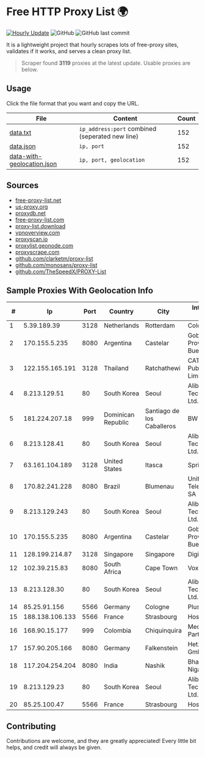 
# Free HTTP Proxy List 🌍

[![Hourly Update](https://github.com/mertguvencli/http-proxy-list/actions/workflows/main.yml/badge.svg?branch=main)](https://github.com/mertguvencli/http-proxy-list/actions/workflows/main.yml)
![GitHub](https://img.shields.io/github/license/mertguvencli/http-proxy-list)
![GitHub last commit](https://img.shields.io/github/last-commit/mertguvencli/http-proxy-list)

It is a lightweight project that hourly scrapes lots of free-proxy sites, validates if it works, and serves a clean proxy list.


> Scraper found **3119** proxies at the latest update. Usable proxies are below.

## Usage

Click the file format that you want and copy the URL.


|File|Content|Count|
|----|-------|-----|
|[data.txt](https://raw.githubusercontent.com/mertguvencli/http-proxy-list/main/proxy-list/data.txt)|`ip_address:port` combined (seperated new line)|152|
|[data.json](https://raw.githubusercontent.com/mertguvencli/http-proxy-list/main/proxy-list/data.json)|`ip, port`|152|
|[data-with-geolocation.json](https://raw.githubusercontent.com/mertguvencli/http-proxy-list/main/proxy-list/data-with-geolocation.json)|`ip, port, geolocation`|152|

## Sources

* [free-proxy-list.net](https://free-proxy-list.net)
* [us-proxy.org](https://www.us-proxy.org)
* [proxydb.net](http://proxydb.net)
* [free-proxy-list.com](https://free-proxy-list.com/?page=&port=&type%5B%5D=http&type%5B%5D=https&up_time=0&search=Search)
* [proxy-list.download](https://www.proxy-list.download/HTTP)
* [vpnoverview.com](https://vpnoverview.com/privacy/anonymous-browsing/free-proxy-servers)
* [proxyscan.io](https://www.proxyscan.io)
* [proxylist.geonode.com](https://proxylist.geonode.com/api/proxy-list?limit=300&page=1&sort_by=lastChecked&sort_type=desc&protocols=http,https)
* [proxyscrape.com](https://api.proxyscrape.com/v2/?request=displayproxies&protocol=http&timeout=10000&country=all&ssl=all&anonymity=all)
* [github.com/clarketm/proxy-list](https://raw.githubusercontent.com/clarketm/proxy-list/master/proxy-list-raw.txt)
* [github.com/monosans/proxy-list](https://raw.githubusercontent.com/monosans/proxy-list/main/proxies/http.txt)
* [github.com/TheSpeedX/PROXY-List](https://raw.githubusercontent.com/TheSpeedX/PROXY-List/master/http.txt)


## Sample Proxies With Geolocation Info

|#|Ip|Port|Country|City|Internet Service Provider|
|-|--|----|-------|----|-------------------------|
|1|5.39.189.39|3128|Netherlands|Rotterdam|ColoCenter b.v.|
|2|170.155.5.235|8080|Argentina|Castelar|Gobernacion de la Provincia de Buenos Aires|
|3|122.155.165.191|3128|Thailand|Ratchathewi|CAT Telecom Public Company Limited|
|4|8.213.129.51|80|South Korea|Seoul|Alibaba (US) Technology Co., Ltd.|
|5|181.224.207.18|999|Dominican Republic|Santiago de los Caballeros|BW TELECOM|
|6|8.213.128.41|80|South Korea|Seoul|Alibaba (US) Technology Co., Ltd.|
|7|63.161.104.189|3128|United States|Itasca|Sprint|
|8|170.82.241.228|8080|Brazil|Blumenau|Unifique TelecomunicaÔÔes SA|
|9|8.213.129.243|80|South Korea|Seoul|Alibaba (US) Technology Co., Ltd.|
|10|170.155.5.235|8080|Argentina|Castelar|Gobernacion de la Provincia de Buenos Aires|
|11|128.199.214.87|3128|Singapore|Singapore|DigitalOcean, LLC|
|12|102.39.215.83|8080|South Africa|Cape Town|Vox Telecom|
|13|8.213.128.30|80|South Korea|Seoul|Alibaba (US) Technology Co., Ltd.|
|14|85.25.91.156|5566|Germany|Cologne|PlusServer GmbH|
|15|188.138.106.133|5566|France|Strasbourg|Host Europe GmbH|
|16|168.90.15.177|999|Colombia|Chiquinquira|Media Commerce Partners S.A|
|17|157.90.205.166|8080|Germany|Falkenstein|Hetzner Online GmbH|
|18|117.204.254.204|8080|India|Nashik|Bharat Sanchar Nigam Ltd|
|19|8.213.129.23|80|South Korea|Seoul|Alibaba (US) Technology Co., Ltd.|
|20|85.25.100.47|5566|France|Strasbourg|Host Europe GmbH|



## Contributing

Contributions are welcome, and they are greatly appreciated! Every
little bit helps, and credit will always be given.

